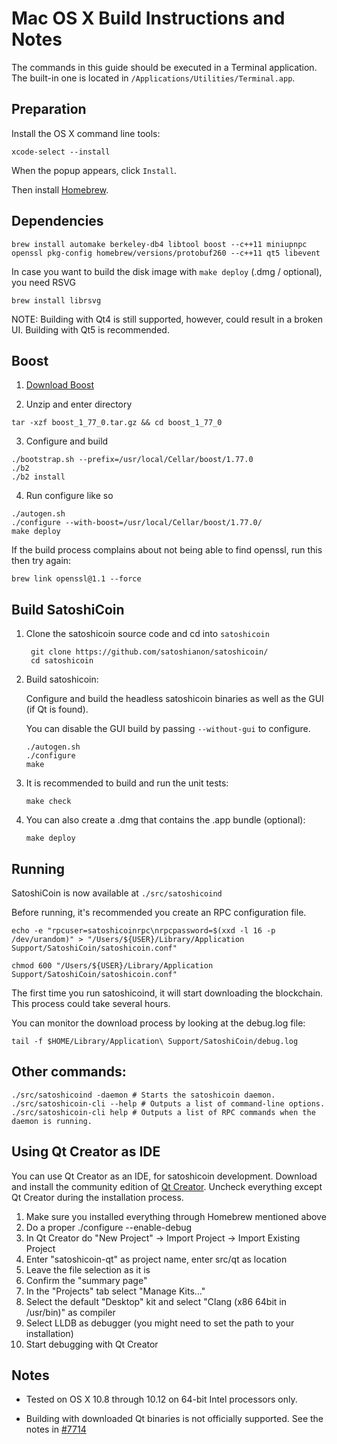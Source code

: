 Mac OS X Build Instructions and Notes
====================================
The commands in this guide should be executed in a Terminal application.
The built-in one is located in `/Applications/Utilities/Terminal.app`.

Preparation
-----------
Install the OS X command line tools:

`xcode-select --install`

When the popup appears, click `Install`.

Then install [Homebrew](http://brew.sh).

Dependencies
----------------------

    brew install automake berkeley-db4 libtool boost --c++11 miniupnpc openssl pkg-config homebrew/versions/protobuf260 --c++11 qt5 libevent

In case you want to build the disk image with `make deploy` (.dmg / optional), you need RSVG

    brew install librsvg

NOTE: Building with Qt4 is still supported, however, could result in a broken UI. Building with Qt5 is recommended.

Boost
------------------------

1. [Download Boost](https://boostorg.jfrog.io/artifactory/main/release/1.77.0/source/boost_1_77_0.tar.gz)

2. Unzip and enter directory
```
tar -xzf boost_1_77_0.tar.gz && cd boost_1_77_0
```

3. Configure and build
```
./bootstrap.sh --prefix=/usr/local/Cellar/boost/1.77.0
./b2
./b2 install
```

4. Run configure like so
```
./autogen.sh
./configure --with-boost=/usr/local/Cellar/boost/1.77.0/
make deploy
```

If the build process complains about not being able to find openssl, run this then try again:
```shell
brew link openssl@1.1 --force
```

Build SatoshiCoin
------------------------

1. Clone the satoshicoin source code and cd into `satoshicoin`

        git clone https://github.com/satoshianon/satoshicoin/
        cd satoshicoin

2.  Build satoshicoin:

    Configure and build the headless satoshicoin binaries as well as the GUI (if Qt is found).

    You can disable the GUI build by passing `--without-gui` to configure.

        ./autogen.sh
        ./configure
        make

3.  It is recommended to build and run the unit tests:

        make check

4.  You can also create a .dmg that contains the .app bundle (optional):

        make deploy

Running
-------

SatoshiCoin is now available at `./src/satoshicoind`

Before running, it's recommended you create an RPC configuration file.

    echo -e "rpcuser=satoshicoinrpc\nrpcpassword=$(xxd -l 16 -p /dev/urandom)" > "/Users/${USER}/Library/Application Support/SatoshiCoin/satoshicoin.conf"

    chmod 600 "/Users/${USER}/Library/Application Support/SatoshiCoin/satoshicoin.conf"

The first time you run satoshicoind, it will start downloading the blockchain. This process could take several hours.

You can monitor the download process by looking at the debug.log file:

    tail -f $HOME/Library/Application\ Support/SatoshiCoin/debug.log

Other commands:
-------

    ./src/satoshicoind -daemon # Starts the satoshicoin daemon.
    ./src/satoshicoin-cli --help # Outputs a list of command-line options.
    ./src/satoshicoin-cli help # Outputs a list of RPC commands when the daemon is running.

Using Qt Creator as IDE
------------------------
You can use Qt Creator as an IDE, for satoshicoin development.
Download and install the community edition of [Qt Creator](https://www.qt.io/download/).
Uncheck everything except Qt Creator during the installation process.

1. Make sure you installed everything through Homebrew mentioned above
2. Do a proper ./configure --enable-debug
3. In Qt Creator do "New Project" -> Import Project -> Import Existing Project
4. Enter "satoshicoin-qt" as project name, enter src/qt as location
5. Leave the file selection as it is
6. Confirm the "summary page"
7. In the "Projects" tab select "Manage Kits..."
8. Select the default "Desktop" kit and select "Clang (x86 64bit in /usr/bin)" as compiler
9. Select LLDB as debugger (you might need to set the path to your installation)
10. Start debugging with Qt Creator

Notes
-----

* Tested on OS X 10.8 through 10.12 on 64-bit Intel processors only.

* Building with downloaded Qt binaries is not officially supported. See the notes in [#7714](https://github.com/bitcoin/bitcoin/issues/7714)
